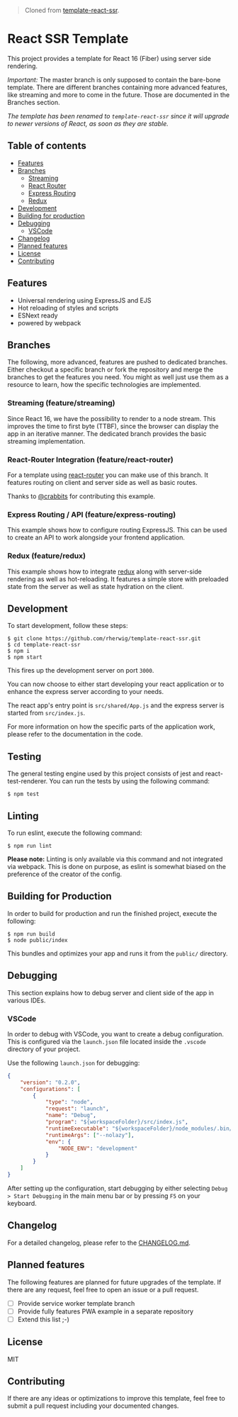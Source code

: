 > Cloned from [template-react-ssr](https://github.com/rherwig/template-react-ssr).

# React SSR Template
This project provides a template for React 16 (Fiber) using server
side rendering.

*Important:* The master branch is only supposed to contain the bare-bone template.
There are different branches containing more advanced features, like streaming and
more to come in the future. Those are documented in the Branches section.

*The template has been renamed to `template-react-ssr` since it will upgrade to newer versions of React, as soon
as they are stable.*

## Table of contents

* [Features](#features)
* [Branches](#branches)
    * [Streaming](#streaming-(feature/streaming))
    * [React Router](#react-router-integration-(feature/react-router))
    * [Express Routing](#express-routing-/-api-(feature/express-routing))
    * [Redux](#redux-(feature/redux))
* [Development](#development)
* [Building for production](#building-for-production)
* [Debugging](#debugging)
    * [VSCode](#vscode)
* [Changelog](#changelog)
* [Planned features](#planned-features)
* [License](#license)
* [Contributing](#contributing)

## Features
* Universal rendering using ExpressJS and EJS
* Hot reloading of styles and scripts
* ESNext ready
* powered by webpack

## Branches
The following, more advanced, features are pushed to dedicated branches.
Either checkout a specific branch or fork the repository and merge the branches to
get the features you need. You might as well just use them as a resource to learn, how
the specific technologies are implemented.

### Streaming (feature/streaming)
Since React 16, we have the possibility to render to a node stream. This improves the time to first byte (TTBF),
since the browser can display the app in an iterative manner. The dedicated branch provides the basic streaming
implementation.

### React-Router Integration (feature/react-router)
For a template using [react-router](https://github.com/ReactTraining/react-router) you can make use of this branch.
It features routing on client and server side as well as basic routes.

Thanks to [@crabbits](https://github.com/crabbits) for contributing this example.

### Express Routing / API (feature/express-routing)
This example shows how to configure routing ExpressJS. This can be used to create
an API to work alongside your frontend application.

### Redux (feature/redux)
This example shows how to integrate [redux](https://redux.js.org) along with server-side rendering
as well as hot-reloading. It features a simple store with preloaded state
from the server as well as state hydration on the client.

## Development
To start development, follow these steps:

```
$ git clone https://github.com/rherwig/template-react-ssr.git
$ cd template-react-ssr
$ npm i
$ npm start
```

This fires up the development server on port `3000`.

You can now choose to either start developing your react application or
to enhance the express server according to your needs.

The react app's entry point is `src/shared/App.js` and the express
server is started from `src/index.js`.

For more information on how the specific parts of the application work,
please refer to the documentation in the code.

## Testing
The general testing engine used by this project consists of jest and react-test-renderer.
You can run the tests by using the following command:
```
$ npm test
```

## Linting
To run eslint, execute the following command:
```
$ npm run lint
```

**Please note:** Linting is only available via this command and not integrated
via webpack. This is done on purpose, as eslint is somewhat biased on the preference
of the creator of the config.

## Building for Production
In order to build for production and run the finished project, execute
the following:

```
$ npm run build
$ node public/index
```

This bundles and optimizes your app and runs it from the `public/`
directory.

## Debugging
This section explains how to debug server and client side of the app in
various IDEs.

### VSCode
In order to debug with VSCode, you want to create a debug configuration.
This is configured via the `launch.json` file located inside the `.vscode`
directory of your project.

Use the following `launch.json` for debugging:
```json
{
    "version": "0.2.0",
    "configurations": [
        {
            "type": "node",
            "request": "launch",
            "name": "Debug",
            "program": "${workspaceFolder}/src/index.js",
            "runtimeExecutable": "${workspaceFolder}/node_modules/.bin/babel-node",
            "runtimeArgs": ["--nolazy"],
            "env": {
                "NODE_ENV": "development"
            }
        }
    ]
}
```

After setting up the configuration, start debugging by either selecting
`Debug > Start Debugging` in the main menu bar or by pressing `F5` on your
keyboard.

## Changelog
For a detailed changelog, please refer to the [CHANGELOG.md](CHANGELOG.md).

## Planned features
The following features are planned for future upgrades of the template.
If there are any request, feel free to open an issue or a pull request.

- [ ] Provide service worker template branch
- [ ] Provide fully features PWA example in a separate repository
- [ ] Extend this list ;-)

## License
MIT

## Contributing
If there are any ideas or optimizations to improve this template,
feel free to submit a pull request including your documented changes.

